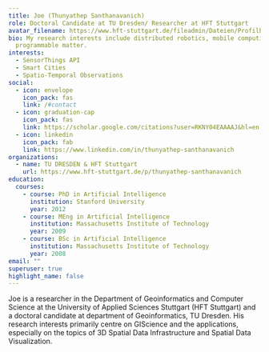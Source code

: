 ```yaml
---
title: Joe (Thunyathep Santhanavanich)
role: Doctoral Candidate at TU Dresden/ Researcher at HFT Stuttgart
avatar_filename: https://www.hft-stuttgart.de/fileadmin/Dateien/Profilbilder/_processed_/9/b/csm_JoeSquare_89b2f100d1.jpg
bio: My research interests include distributed robotics, mobile computing and
  programmable matter.
interests:
  - SensorThings API
  - Smart Cities
  - Spatio-Temporal Observations
social:
  - icon: envelope
    icon_pack: fas
    link: /#contact
  - icon: graduation-cap
    icon_pack: fas
    link: https://scholar.google.com/citations?user=RKNY04EAAAAJ&hl=en
  - icon: linkedin
    icon_pack: fab
    link: https://www.linkedin.com/in/thunyathep-santhanavanich
organizations:
  - name: TU DRESDEN & HFT Stuttgart 
    url: https://www.hft-stuttgart.de/p/thunyathep-santhanavanich
education:
  courses:
    - course: PhD in Artificial Intelligence
      institution: Stanford University
      year: 2012
    - course: MEng in Artificial Intelligence
      institution: Massachusetts Institute of Technology
      year: 2009
    - course: BSc in Artificial Intelligence
      institution: Massachusetts Institute of Technology
      year: 2008
email: ""
superuser: true
highlight_name: false
---
```


Joe is a researcher in the Department of Geoinformatics and Computer Science at the University of Applied Sciences Stuttgart (HFT Stuttgart) and a doctoral candidate at department of Geoinformatics, TU Dresden. His research interests primarily centre on GIScience and the applications, especially on the topics of 3D Spatial Data Infrastructure and Spatial Data Visualization.
